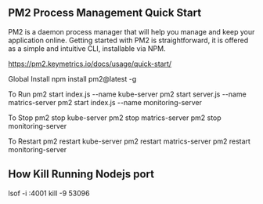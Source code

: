 PM2 Process Management Quick Start
-----------------------------------------------------------
PM2 is a daemon process manager that will help you manage and keep your application online. Getting started with PM2 is straightforward, it is offered as a simple and intuitive CLI, installable via NPM.

https://pm2.keymetrics.io/docs/usage/quick-start/

Global Install 
npm install pm2@latest -g

To Run 
pm2 start index.js --name kube-server
pm2 start server.js --name matrics-server
pm2 start index.js --name monitoring-server

To Stop
pm2 stop kube-server
pm2 stop matrics-server
pm2 stop monitoring-server

To Restart
pm2 restart kube-server
pm2 restart matrics-server
pm2 restart monitoring-server

How Kill Running Nodejs port
------------------------------------
lsof -i :4001 
kill -9 53096